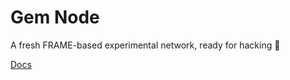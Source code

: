 # Gem Node

A fresh FRAME-based experimental network, ready for hacking :rocket:

[Docs](https://gemchain.tech/)

